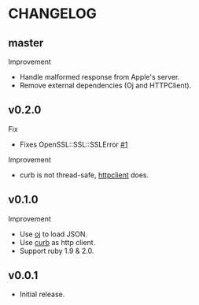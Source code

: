 # CHANGELOG

## master

Improvement

* Handle malformed response from Apple's server.
* Remove external dependencies (Oj and HTTPClient).

## v0.2.0

Fix

* Fixes OpenSSL::SSL::SSLError [#1](https://github.com/linjunpop/iap_verifier/pull/1)

Improvement

* curb is not thread-safe, [httpclient](https://github.com/nahi/httpclient) does.

## v0.1.0

Improvement

* Use [oj](https://github.com/ohler55/oj) to load JSON.
* Use [curb](https://github.com/taf2/curb) as http client.
* Support ruby 1.9 & 2.0.

## v0.0.1

* Initial release.
